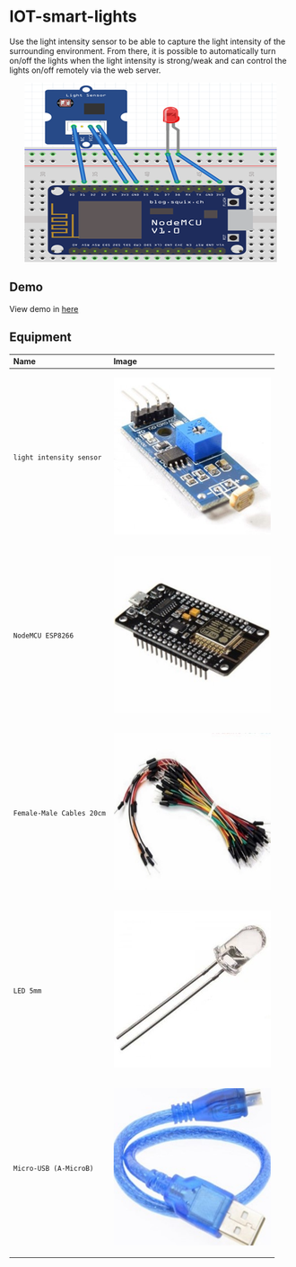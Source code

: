 # IOT-smart-lights

Use the light intensity sensor to be able to capture the light intensity of the surrounding environment. From there, it is possible to automatically turn on/off the lights when the light intensity is strong/weak and can control the lights on/off remotely via the web server.

<p align="center"><img src="https://raw.githubusercontent.com/WhoIsLTD/IOT-smart-lights/master/images/Image6.png"></p>

## Demo

View demo in [here](https://youtu.be/Y4ol13of1QM)

## Equipment

| Name | Image                |
| :-------- | :------------------------- |
| `light intensity sensor` | <p align="center"><img src="https://raw.githubusercontent.com/WhoIsLTD/IOT-smart-lights/master/images/Image1.jpg" width="280" height="280"></p> |
| `NodeMCU ESP8266` | <p align="center"><img src="https://raw.githubusercontent.com/WhoIsLTD/IOT-smart-lights/master/images/Image2.jpg" width="280" height="280"></p> |
| `Female-Male Cables 20cm` | <p align="center"><img src="https://raw.githubusercontent.com/WhoIsLTD/IOT-smart-lights/master/images/Image3.jpg" width="280" height="280"></p> |
| `LED 5mm` | <p align="center"><img src="https://raw.githubusercontent.com/WhoIsLTD/IOT-smart-lights/master/images/Image4.jpg" width="280" height="280"></p> |
| `Micro-USB (A-MicroB)` | <p align="center"><img src="https://raw.githubusercontent.com/WhoIsLTD/IOT-smart-lights/master/images/Image5.jpg" width="280" height="280"></p> |


